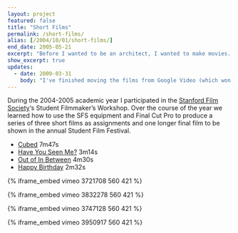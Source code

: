```yaml
---
layout: project
featured: false
title: "Short Films"
permalink: /short-films/
alias: [/2004/10/01/short-films/]
end_date: 2005-05-21
excerpt: "Before I wanted to be an architect, I wanted to make movies..."
show_excerpt: true
updates:
  - date: 2009-03-31
    body: "I've finished moving the films from Google Video (which won't let me change the thumbnail still) to Vimeo (which is prettier and more easily configurable)."
---
```

During the 2004-2005 academic year I participated in the [Stanford Film Society][1]&#8216;s Student Filmmaker&#8217;s Workshop. Over the course of the year we learned how to use the SFS equipment and Final Cut Pro to produce a series of three short films as assignments and one longer final film to be shown in the annual Student Film Festival.

*   [Cubed][2] 7m47s
*   [Have You Seen Me?][3] 3m14s
*   [Out of In Between][4] 4m30s
*   [Happy Birthday][5] 2m32s

{% iframe_embed vimeo 3721708 560 421 %}

{% iframe_embed vimeo 3832278 560 421 %}

{% iframe_embed vimeo 3747128 560 421 %}

{% iframe_embed vimeo 3950917 560 421 %}

 [1]: http://www.stanford.edu/group/sfs/
 [2]: http://vimeo.com/3721708
 [3]: http://vimeo.com/3832278
 [4]: http://vimeo.com/3747128
 [5]: http://vimeo.com/3950917
